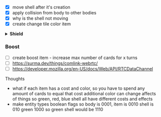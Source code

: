 - [x] move shell after it's creation
- [x] apply collision from body to other bodies
- [x] why is the shell not moving
- [x] create change tile color item

<details>
  <summary><strong>Shield</strong></summary>

- [x] What will the shield do?

> When played it will absorb hits for a body. So when the shielded body collides with something the body will not lose moves and will not end their turn.

- [x] How should the shield work? boolean? number?

> If the shield value was a number then I could tick down based on the number of cards that would be lost.
> Doing that would mean I would have to check if the shield would burst or just say the shield will absorb everything when it hits 0, but still benefit you if it has more to go
> Additionally by making the shield a number you could play as many as you like and I just have to add a number to it.

- [x] How to play the shield?

> `{card}.shield()` I will not care about the shield's color

- [x] How to mark a shielded body?

> ```javascript
> {
> 	shield: 0
> }
> ```

- [x] Add `playAShield`
- [x] How to read a shielded body - in collision?
- [x] How to update a shielded body - in collision?
- [x] Confirm it all works

> The way it is written now, I save the shield value ahead of time because a shell's `crashed` comes _after_ `remove` so the crashed could read the 0 cause by its shell.
> So for now a shield makes you completely invulnerable on a tile no matter what hits you when you enter.

</details>

### Boost

- [ ] create boost item - increase max number of cards for x turns
- [ ] https://surma.dev/things/comlink-webrtc/
- [ ] https://developer.mozilla.org/en-US/docs/Web/API/RTCDataChannel

Thoughts

- what if each item has a cost and color, so you have to spend any amount of cards to equal that cost additional color
  can change affects of things so green, red, blue shell all have different costs and effects
- make entity types boolean flags so body is 0001, item is 0010 shell is 010 green 1000 so green shell would be 1110
